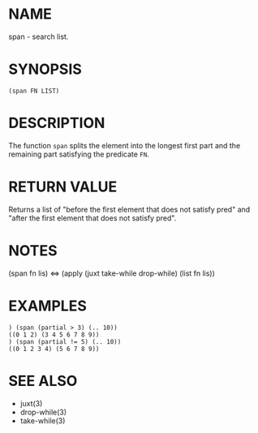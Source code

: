 # NAME
span - search list.

# SYNOPSIS

    (span FN LIST)

# DESCRIPTION
The function `span` splits the element into the longest first part and the remaining part satisfying the predicate `FN`.

# RETURN VALUE
Returns a list of "before the first element that does not satisfy pred" and "after the first element that does not satisfy pred".

# NOTES

  (span fn lis) <=> (apply (juxt take-while drop-while) (list fn lis))

# EXAMPLES

    ) (span (partial > 3) (.. 10))
    ((0 1 2) (3 4 5 6 7 8 9))
    ) (span (partial != 5) (.. 10))
    ((0 1 2 3 4) (5 6 7 8 9))

# SEE ALSO
- juxt(3)
- drop-while(3)
- take-while(3)
